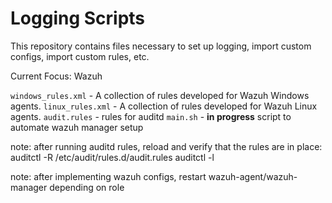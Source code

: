 # Logging Scripts

This repository contains files necessary to set up logging, import custom configs, import custom rules, etc.

Current Focus: Wazuh

`windows_rules.xml` - A collection of rules developed for Wazuh Windows agents. 
`linux_rules.xml` - A collection of rules developed for Wazuh Linux agents.
`audit.rules` - rules for auditd
`main.sh` - **in progress** script to automate wazuh manager setup

note: after running auditd rules, reload and verify that the rules are in place:
  auditctl -R /etc/audit/rules.d/audit.rules
  auditctl -l

note: after implementing wazuh configs, restart wazuh-agent/wazuh-manager depending on role
